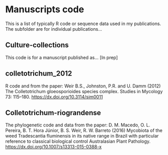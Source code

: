 # Manuscripts code
This is a list of typically R code or sequence data used in my publications. The subfolder are for individual publications...

## Culture-collections ##
This code is for a manuscript published as... [In prep]

## colletotrichum_2012 ##
R code and from the paper: Weir B.S., Johnston, P.R. and U. Damm (2012) The Colletotrichum gloeosporioides species complex. Studies in Mycology 73: 115–180. https://dx.doi.org/10.3114/sim0011

## Colletotrichum-riograndense ##
The phylogenetic code and data from the paper: D. M. Macedo, O. L. Pereira, B. T. Hora Júnior, B. S. Weir, R. W. Barreto (2016) Mycobiota of the weed Tradescantia fluminensis in its native range in Brazil with particular reference to classical biological control Australasian Plant Pathology. https://dx.doi.org/10.1007/s13313-015-0388-x
